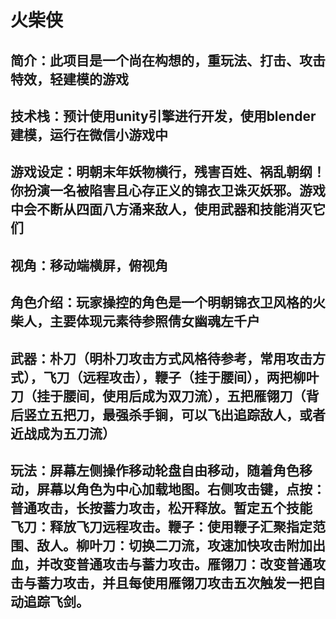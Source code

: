 # 火柴侠

## 简介：此项目是一个尚在构想的，重玩法、打击、攻击特效，轻建模的游戏

## 技术栈：预计使用unity引擎进行开发，使用blender建模，运行在微信小游戏中

## 游戏设定：明朝末年妖物横行，残害百姓、祸乱朝纲！你扮演一名被陷害且心存正义的锦衣卫诛灭妖邪。游戏中会不断从四面八方涌来敌人，使用武器和技能消灭它们

## 视角：移动端横屏，俯视角

## 角色介绍：玩家操控的角色是一个明朝锦衣卫风格的火柴人，主要体现元素待参照倩女幽魂左千户

## 武器：朴刀（明朴刀攻击方式风格待参考，常用攻击方式），飞刀（远程攻击），鞭子（挂于腰间），两把柳叶刀（挂于腰间，使用后成为双刀流），五把雁翎刀（背后竖立五把刀，最强杀手锏，可以飞出追踪敌人，或者近战成为五刀流）

## 玩法：屏幕左侧操作移动轮盘自由移动，随着角色移动，屏幕以角色为中心加载地图。右侧攻击键，点按：普通攻击，长按蓄力攻击，松开释放。暂定五个技能 飞刀：释放飞刀远程攻击。鞭子：使用鞭子汇聚指定范围、敌人。柳叶刀：切换二刀流，攻速加快攻击附加出血，并改变普通攻击与蓄力攻击。雁翎刀：改变普通攻击与蓄力攻击，并且每使用雁翎刀攻击五次触发一把自动追踪飞剑。

